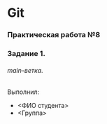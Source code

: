 # Git
### Практическая работа №8
### Задание 1.
###### main-ветка. 
Выполнил:
* <ФИО студента>
* <Группа>

